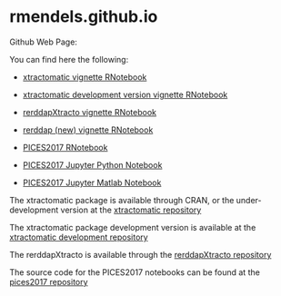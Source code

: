 # rmendels.github.io
Github Web Page:

You can find here the following:

* [xtractomatic vignette RNotebook](https://rmendels.github.io/Usingxtractomatic.nb.html)
* [xtractomatic development version vignette RNotebook](https://rmendels.github.io/Usingxtractomatic_Dev.nb.html)

* [rerddapXtracto vignette RNotebook](https://rmendels.github.io/UsingrerddapXtracto.nb.html)

* [rerddap (new) vignette RNotebook](https://rmendels.github.io/Using_rerddap.nb.html)

* [PICES2017 RNotebook](https://rmendels.github.io/pices2017.nb.html)
* [PICES2017 Jupyter Python Notebook](https://rmendels.github.io/pices2017Notebook.html)
* [PICES2017 Jupyter Matlab Notebook](https://rmendels.github.io/pices2017MNotebook.html)

 
 
The xtractomatic package is available through CRAN, or the under-development version at the [xtractomatic repository](https://github.com/rmendels/xtractomatic)

The xtractomatic package development version is available at the [xtractomatic development repository](https://github.com/rmendels/xtractomatic/tree/development)

The rerddapXtracto is available through the [rerddapXtracto repository](https://github.com/rmendels/rerddapXtracto)

The source code for the PICES2017 notebooks can be found at the [pices2017 repository](https://github.com/rmendels/pices2017)




